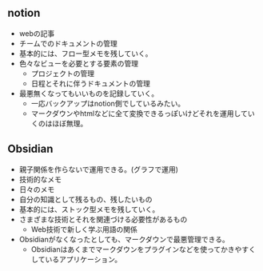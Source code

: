 ## notion
- webの記事
- チームでのドキュメントの管理
- 基本的には、フロー型メモを残していく。
- 色々なビューを必要とする要素の管理
	- プロジェクトの管理
	- 日程とそれに伴うドキュメントの管理
- 最悪無くなってもいいものを記録していく。
	- 一応バックアップはnotion側でしているみたい。
	- マークダウンやhtmlなどに全て変換できるっぽいけどそれを運用していくのはほぼ無理。


## Obsidian
- 親子関係を作らないで運用できる。(グラフで運用)
- 技術的なメモ
- 日々のメモ
- 自分の知識として残るもの、残したいもの
- 基本的には、ストック型メモを残していく。
- さまざまな技術とそれを関連づける必要性があるもの
	- Web技術で新しく学ぶ用語の関係
- Obsidianがなくなったとしても、マークダウンで最悪管理できる。
	- Obsidianはあくまでマークダウンをプラグインなどを使ってかきやすくしているアプリケーション。
